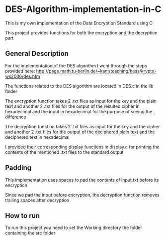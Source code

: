 # DES-Algorithm-implementation-in-C
This is my own implementation of the Data Encryption Standard using C

This project provides functions for both the encryption and the decryption part

## General Description

For the implementation of the DES algorithm I went through the steps provided here: http://page.math.tu-berlin.de/~kant/teaching/hess/krypto-ws2006/des.htm

The functions related to the DES algorithm are located in DES.c in the lib folder

The encryption function takes 2 .txt files as input for the key and the plain text and another 2 .txt files for the output of the resulted cipher in hexadecimal and the input in hexadecimal for the purpose of seeing the difference

The decryption function takes 2 .txt files as input for the key and the cipher and another 2 .txt files for the output of the deciphered plain text and the deciphered text in hexadecimal

I provided their corresponding display functions in display.c for printing the contents of the mentioned .txt files to the standard output

## Padding

This implementation uses spaces to pad the contents of input.txt before its encryption

Since we pad the input before encryption, the decryption function removes trailing spaces after decryption

## How to run

To run this project you need to set the Working directory the folder containing the src folder
